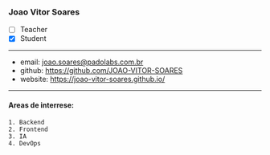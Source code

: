 ### Joao Vitor Soares  
- [ ] Teacher  
- [x] Student  
---  
* email: joao.soares@padolabs.com.br  
* github: https://github.com/JOAO-VITOR-SOARES 
* website: https://joao-vitor-soares.github.io/
--- 
#### Areas de interrese: 
```
1. Backend 
2. Frontend
3. IA
4. DevOps 
```
